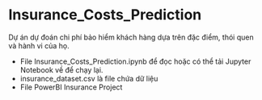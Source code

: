 # Insurance_Costs_Prediction
Dự án dự đoán chi phí bảo hiểm khách hàng dựa trên đặc điểm, thói quen và hành vi của họ.
  - File Insurance_Costs_Prediction.ipynb để đọc hoặc có thể tải Jupyter Notebook về để chạy lại.
  - insurance_dataset.csv là file chứa dữ liệu
  - File PowerBI Insurance Project
